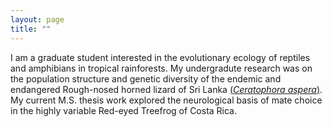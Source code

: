 ```yaml
---
layout: page
title: ""
---
```



I am a graduate student interested in the evolutionary ecology of reptiles and amphibians in tropical rainforests. 
My undergradute research was on the population structure and genetic diversity of the endemic and endangered Rough-nosed horned lizard of Sri Lanka [(*Ceratophora aspera*)](https://doi.org/10.1111/btp.12970). 
My current M.S. thesis work explored the neurological basis of mate choice in the highly variable Red-eyed Treefrog of Costa Rica.
